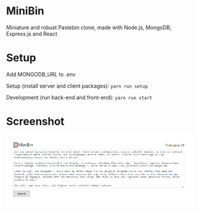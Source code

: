# MiniBin

Miniature and robust Pastebin clone, made with Node.js, MongoDB, Express.js and React


# Setup

Add MONGODB_URL to .env

Setup (install server and client packages): ```yarn run setup```

Development (run back-end and front-end): ```yarn run start```

# Screenshot
![Screenshot](/screenshots/screenshot.png?raw=true)
